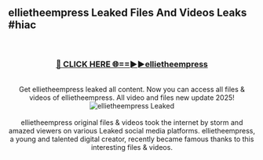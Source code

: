 ## ellietheempress Leaked Files And Videos Leaks #hiac
<br>
<div align="center">
<h3><a href="https://watchclip.my.id/ellietheempress" rel="nofollow">🔴 CLICK HERE 🌐==►►ellietheempress</a></h3>
<br>
Get ellietheempress leaked all content. Now you can access all files & videos of ellietheempress. All video and files new update 2025!
<br>
<a href="https://watchclip.my.id/ellietheempress" rel="nofollow" data-target="animated-image.originalLink"><img src="https://i.ibb.co.com/WyWwxjT/player-gif2.gif" alt="ellietheempress Leaked" style="max-width: 100%; display: inline-block;" data-target="animated-image.originalImage"></a>
<br><br>
ellietheempress original files & videos took the internet by storm and amazed viewers on various Leaked social media platforms. ellietheempress, a young and talented digital creator, recently became famous thanks to this interesting files & videos.
</div>
<br>